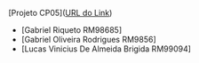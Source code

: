 [Projeto CP05]([URL do Link](https://projetos-fiap-p74w.vercel.app))
- [Gabriel Riqueto RM98685]
- [Gabriel Oliveira Rodrigues RM9856]
- [Lucas Vinicius De Almeida Brigida RM99094] 
